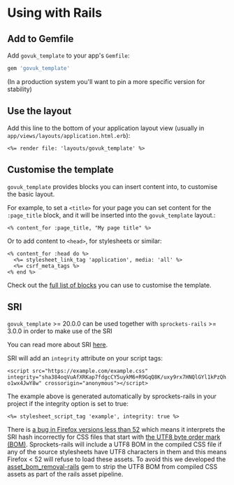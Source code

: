 # Using with Rails

## Add to Gemfile

Add `govuk_template` to your app's `Gemfile`:

```ruby
gem 'govuk_template'
```

(In a production system you'll want to pin a more specific version for stability)

## Use the layout

Add this line to the bottom of your application layout view (usually in `app/views/layouts/application.html.erb`):

```erb
<%= render file: 'layouts/govuk_template' %>
```

## Customise the template

`govuk_template` provides blocks you can insert content into, to customise the basic layout.

For example, to set a `<title>` for your page you can set content for the `:page_title` block, and it will be inserted into the `govuk_template` layout.:

```
<% content_for :page_title, "My page title" %>
```

Or to add content to `<head>`, for stylesheets or similar:

```
<% content_for :head do %>
  <%= stylesheet_link_tag 'application', media: 'all' %>
  <%= csrf_meta_tags %>
<% end %>
```

Check out the [full list of blocks](template-blocks.md) you can use to customise the template.

## SRI

`govuk_template` >= 20.0.0 can be used together with `sprockets-rails` >= 3.0.0 in order to make use of the SRI

You can read more about SRI [here](https://developer.mozilla.org/en-US/docs/Web/Security/Subresource_Integrity).

SRI will add an `integrity` attribute on your script tags:

`<script src="https://example.com/example.css"
integrity="sha384oqVuAfXRKap7fdgcCY5uykM6+R9GqQ8K/uxy9rx7HNQlGYl1kPzQho1wx4JwY8w"
crossorigin="anonymous"></script>`

The example above is generated automatically by sprockets-rails in your project if the integrity option is set to true:

`<%= stylesheet_script_tag 'example', integrity: true %>`

There is [a bug in Firefox versions less than 52](https://bug623317.bugzilla.mozilla.org/show_bug.cgi?id=1269241) which means it interprets the SRI hash incorrectly for CSS files that start with [the UTF8 byte order mark (BOM)](https://en.wikipedia.org/wiki/Byte_order_mark#UTF-8).  Sprockets-rails will include a UTF8 BOM in the compiled CSS file if any of the source stylesheets have UTF8 characters in them and this means Firefox < 52 will refuse to load these assets.  To avoid this we developed the [asset_bom_removal-rails](https://github.com/alphagov/asset_bom_removal-rails) gem to strip the UTF8 BOM from compiled CSS assets as part of the rails asset pipeline.
